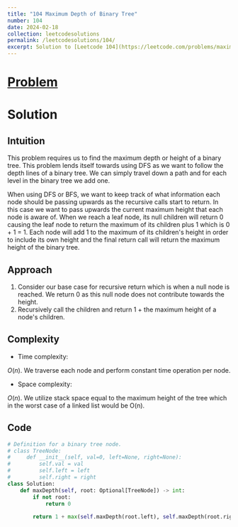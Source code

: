 ```yaml
---
title: "104 Maximum Depth of Binary Tree"
number: 104
date: 2024-02-18
collection: leetcodesolutions
permalink: /leetcodesolutions/104/
excerpt: Solution to [Leetcode 104](https://leetcode.com/problems/maximum-depth-of-binary-tree/description/)
---
```

# [Problem](https://leetcode.com/problems/maximum-depth-of-binary-tree/description/)

# Solution

## Intuition
<!-- Describe your first thoughts on how to solve this problem. -->
This problem requires us to find the maximum depth or height of a binary tree. This problem lends itself towards using DFS as we want to follow the depth lines of a binary tree. We can simply travel down a path and for each level in the binary tree we add one.

When using DFS or BFS, we want to keep track of what information each node should be passing upwards as the recursive calls start to return. In this case we want to pass upwards the current maximum height that each node is aware of. When we reach a leaf node, its null children will return 0 causing the leaf node to return the maximum of its children plus 1 which is 0 + 1 = 1. Each node will add 1 to the maximum of its children's height in order to include its own height and the final return call will return the maximum height of the binary tree.

## Approach
<!-- Describe your approach to solving the problem. -->
1. Consider our base case for recursive return which is when a null node is reached. We return 0 as this null node does not contribute towards the height.
2. Recursively call the children and return 1 + the maximum height of a node's children.

## Complexity
- Time complexity:
<!-- Add your time complexity here, e.g. $$O(n)$$ -->
$O(n)$. We traverse each node and perform constant time operation per node.
- Space complexity:
<!-- Add your space complexity here, e.g. $$O(n)$$ -->
$O(n)$. We utilize stack space equal to the maximum height of the tree which in the worst case of a linked list would be O(n).

## Code
```python
# Definition for a binary tree node.
# class TreeNode:
#     def __init__(self, val=0, left=None, right=None):
#         self.val = val
#         self.left = left
#         self.right = right
class Solution:
    def maxDepth(self, root: Optional[TreeNode]) -> int:
        if not root:
            return 0
        
        return 1 + max(self.maxDepth(root.left), self.maxDepth(root.right))
```
